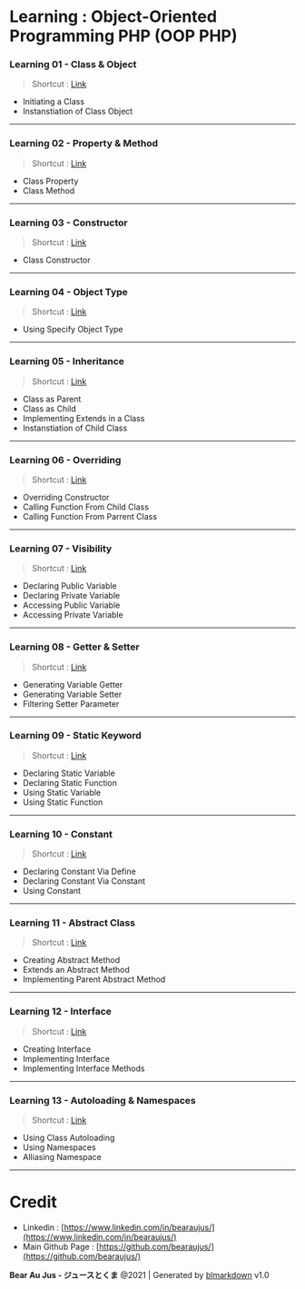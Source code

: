 # Learning : Object-Oriented Programming PHP (OOP PHP)

### Learning 01 - Class & Object
> Shortcut : [Link](https://github.com/bearaujus/learning/tree/main/php/2_oop_php/l01)

+ Initiating a Class
+ Instanstiation of Class Object

---
### Learning 02 - Property & Method
> Shortcut : [Link](https://github.com/bearaujus/learning/tree/main/php/2_oop_php/l02)

+ Class Property
+ Class Method

---
### Learning 03 - Constructor
> Shortcut : [Link](https://github.com/bearaujus/learning/tree/main/php/2_oop_php/l03)

+ Class Constructor

---
### Learning 04 - Object Type
> Shortcut : [Link](https://github.com/bearaujus/learning/tree/main/php/2_oop_php/l04)

+ Using Specify Object Type

---
### Learning 05 - Inheritance
> Shortcut : [Link](https://github.com/bearaujus/learning/tree/main/php/2_oop_php/l05)

+ Class as Parent
+ Class as Child
+ Implementing Extends in a Class
+ Instanstiation of Child Class

---
### Learning 06 - Overriding
> Shortcut : [Link](https://github.com/bearaujus/learning/tree/main/php/2_oop_php/l06)

+ Overriding Constructor
+ Calling Function From Child Class
+ Calling Function From Parrent Class

---
### Learning 07 - Visibility
> Shortcut : [Link](https://github.com/bearaujus/learning/tree/main/php/2_oop_php/l07)

+ Declaring Public Variable
+ Declaring Private Variable
+ Accessing Public Variable
+ Accessing Private Variable

---
### Learning 08 - Getter & Setter
> Shortcut : [Link](https://github.com/bearaujus/learning/tree/main/php/2_oop_php/l08)

+ Generating Variable Getter
+ Generating Variable Setter
+ Filtering Setter Parameter

---
### Learning 09 - Static Keyword
> Shortcut : [Link](https://github.com/bearaujus/learning/tree/main/php/2_oop_php/l09)

+ Declaring Static Variable
+ Declaring Static Function
+ Using Static Variable
+ Using Static Function

---
### Learning 10 - Constant
> Shortcut : [Link](https://github.com/bearaujus/learning/tree/main/php/2_oop_php/l10)

+ Declaring Constant Via Define
+ Declaring Constant Via Constant
+ Using Constant

---
### Learning 11 - Abstract Class
> Shortcut : [Link](https://github.com/bearaujus/learning/tree/main/php/2_oop_php/l11)

+ Creating Abstract Method
+ Extends an Abstract Method
+ Implementing Parent Abstract Method

---
### Learning 12 - Interface
> Shortcut : [Link](https://github.com/bearaujus/learning/tree/main/php/2_oop_php/l12)

+ Creating Interface
+ Implementing Interface
+ Implementing Interface Methods

---
### Learning 13 - Autoloading & Namespaces
> Shortcut : [Link](https://github.com/bearaujus/learning/tree/main/php/2_oop_php/l13)

+ Using Class Autoloading
+ Using Namespaces
+ Alliasing Namespace

---
# Credit
+ Linkedin : [https://www.linkedin.com/in/bearaujus/](https://www.linkedin.com/in/bearaujus/)
+ Main Github Page : [https://github.com/bearaujus/](https://github.com/bearaujus/)

**Bear Au Jus - ジュースとくま** @2021 | Generated by [blmarkdown](https://github.com/bearaujus/blmarkdown) v1.0